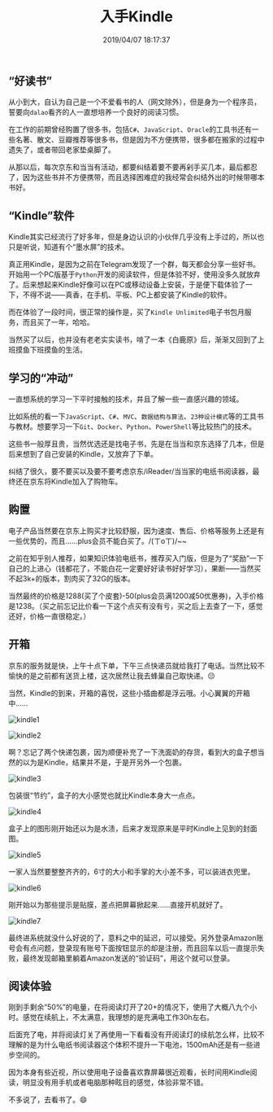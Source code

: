 ﻿---
title: "入手Kindle"
date: "2019/04/07 18:17:37"
updated: "2019/04/07 18:17:37"
permalink: "kindle/"
tags:
 - Kindle
categories:
 - [日志, 开箱]
---

## “好读书”

从小到大，自认为自己是一个不爱看书的人（网文除外），但是身为一个程序员，誓要向`dalao`看齐的人一直想培养一个良好的阅读习惯。

在工作的前期曾经购置了很多书，包括`C#`、`JavaScript`、`Oracle`的工具书还有一些名著、散文、豆瓣推荐等很多书，但是因为不方便携带，很多都在搬家的过程中遗失了，或者带回老家垫桌脚了。

从那以后，每次京东和当当有活动，都要纠结着要不要再剁手买几本，最后都忍了，因为这些书并不方便携带，而且选择困难症的我经常会纠结外出的时候带哪本书好。

## “Kindle”软件

Kindle其实已经流行了好多年，但是身边认识的小伙伴几乎没有上手过的，所以也只是听说，知道有个“墨水屏”的技术。

真正用Kindle，是因为之前在Telegram发现了一个群，每天都会分享一些好书。开始用一个PC版基于`Python`开发的阅读软件，但是体验不好，使用没多久就放弃了。后来想起来Kindle好像可以在PC或移动设备上安装，于是便下载体验了一下，不得不说——真香，在手机、平板、PC上都安装了Kindle的软件。

而在体验了一段时间，很正常的操作是，买了`Kindle Unlimited`电子书包月服务，而且买了一年，哈哈。

当然买了以后，也并没有老老实实读书，啃了一本《白鹿原》后，渐渐又回到了上班摸鱼下班摸鱼的生活。

## 学习的“冲动”

一直想系统的学习一下平时接触的技术，并且了解一些一直感兴趣的领域。

比如系统的看一下`JavaScript`、`C#`、`MVC`、`数据结构与算法`、`23种设计模式`等的工具书与教材。想要学习一下`Git`、`Docker`、`Python`、`PowerShell`等比较热门的技术。

这些书一般厚且贵，当然优选还是找电子书，先是在当当和京东选择了几本，但是后来想到了自己安装的Kindle，又放弃了下单。

纠结了很久，要不要买以及要不要考虑京东/iReader/当当家的电纸书阅读器，最终还在京东将Kindle加入了购物车。

## 购置

电子产品当然要在京东上购买才比较舒服，因为速度、售后、价格等服务上还是有一些优势的，而且……plus会员不能白买了。/(ㄒoㄒ)/~~

之前在知乎别人推荐，如果知识体验电纸书，推荐买入门版，但是为了“奖励”一下自己的上进心（钱都花了，不能白花一定要好好读书好好学习），果断——当然买不起3k+的版本，割肉买了32G的版本。

当然最终的价格是1288(买了个皮套)-50(plus会员满1200减50优惠券)，入手价格是1238。（买之前忘记比价看一下这个点买有没有亏，买之后上去查了一下，感觉还好，价格一直很稳定。）

## 开箱

京东的服务就是快，上午十点下单，下午三点快递员就给我打了电话。当然比较不愉快的是之前都有送货上楼，这次居然让我去蜂巢自己取快递。😔

当然，Kindle的到来，开箱的喜悦，这些小插曲都是浮云哦。小心翼翼的开箱中……

![kindle1](https://hd2y.oss-cn-beijing.aliyuncs.com/kindle1_1562726351240.jpg)

![kindle2](https://hd2y.oss-cn-beijing.aliyuncs.com/kindle2_1562726351248.jpg)

啊？忘记了两个快递包裹，因为顺便补充了一下洗面奶的存货，看到大的盒子想当然的以为是Kindle，结果并不是，于是开另外一个包裹。

![kindle3](https://hd2y.oss-cn-beijing.aliyuncs.com/kindle3_1562726351244.jpg)

包装很“节约”，盒子的大小感觉也就比Kindle本身大一点点。

![kindle4](https://hd2y.oss-cn-beijing.aliyuncs.com/kindle4_1562726351243.jpg)

盒子上的图形刚开始还以为是水渍，后来才发现原来是平时Kindle上见到的封面图。

![kindle5](https://hd2y.oss-cn-beijing.aliyuncs.com/kindle5_1562726351243.jpg)

一家人当然要整整齐齐的，6寸的大小和手掌的大小差不多，可以装进衣兜里。

![kindle6](https://hd2y.oss-cn-beijing.aliyuncs.com/kindle6_1562726351242.jpg)

刚开始以为那些提示是贴膜，差点把屏幕掀起来……直接开机就好了。

![kindle7](https://hd2y.oss-cn-beijing.aliyuncs.com/kindle7_1562726351247.jpg)

最终进系统就没什么好说的了，意料之中的延迟，可以接受。另外登录Amazon账号会有点问题，登录现有账号下面按钮显示的却是注册，而且回车以后一直提示失败，最终发现邮箱里躺着Amazon发送的“验证码”，用这个就可以登录。

## 阅读体验

刚到手剩余“50%”的电量，在将阅读灯开了20+的情况下，使用了大概八九个小时。感觉在续航上，不太满意，我理想的是充满电工作30h左右。

后面充了电，并将阅读灯关了再使用一下看看没有开阅读灯的续航怎么样，比较不理解的是为什么电纸书阅读器这个体积不提升一下电池，1500mAh还是有一些进步空间的。

因为本身有些近视，所以使用电子设备喜欢靠屏幕很近观看，长时间用Kindle阅读，明显没有用手机或者电脑那种眩目的感觉，体验非常不错。

不多说了，去看书了。😄
